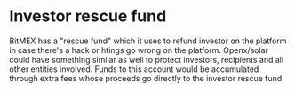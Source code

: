 # Investor rescue fund

BitMEX has a "rescue fund" which it uses to refund investor on the platform in case there's a hack or htings go wrong on the platform. Openx/solar could have something similar as well to protect investors, recipients and all other entities involved. Funds to this account would be accumulated through extra fees whose proceeds go directly to the investor rescue fund.

